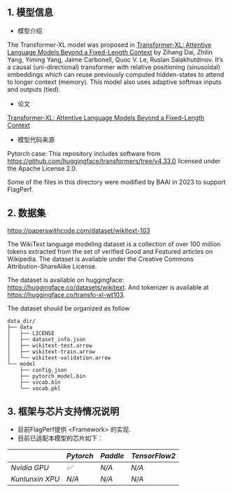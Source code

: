 ## 1. 模型信息

- 模型介绍

The Transformer-XL model was proposed in [Transformer-XL: Attentive Language Models Beyond a Fixed-Length Context](https://arxiv.org/abs/1901.02860) by Zihang Dai, Zhilin Yang, Yiming Yang, Jaime Carbonell, Quoc V. Le, Ruslan Salakhutdinov. It’s a causal (uni-directional) transformer with relative positioning (sinusoïdal) embeddings which can reuse previously computed hidden-states to attend to longer context (memory). This model also uses adaptive softmax inputs and outputs (tied).

- 论文

[Transformer-XL: Attentive Language Models Beyond a Fixed-Length Context](https://arxiv.org/abs/1901.02860)

- 模型代码来源

Pytorch case:
 This repository includes software from https://github.com/huggingface/transformers/tree/v4.33.0
 licensed under the Apache License 2.0.

 Some of the files in this directory were modified by BAAI in 2023 to support FlagPerf.


## 2. 数据集

https://paperswithcode.com/dataset/wikitext-103

The WikiText language modeling dataset is a collection of over 100 million tokens extracted from the set of verified Good and Featured articles on Wikipedia. The dataset is available under the Creative Commons Attribution-ShareAlike License.

The dataset is available on huggingface: https://huggingface.co/datasets/wikitext. And tokenizer is available at https://huggingface.co/transfo-xl-wt103.

The dataset should be organized as follow

```
data_dir/
├── data
│   ├── LICENSE
│   ├── dataset_info.json
│   ├── wikitext-test.arrow
│   ├── wikitext-train.arrow
│   └── wikitext-validation.arrow
└── model
    ├── config.json
    ├── pytorch_model.bin
    ├── vocab.bin
    └── vocab.pkl
```


## 3. 框架与芯片支持情况说明

- 目前FlagPerf提供 &lt;Framework&gt; 的实现.
- 目前已适配本模型的芯片如下：

|              | *Pytorch* | *Paddle* | *TensorFlow2* |
| ------------ | --------- | -------- | ------------- |
| *Nvidia GPU* |    *✅*   | *N/A*    | *N/A*         |
| *Kunlunxin XPU* | *N/A*  | *N/A*    | *N/A*         |
